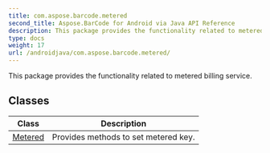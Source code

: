 ```yaml
---
title: com.aspose.barcode.metered
second_title: Aspose.BarCode for Android via Java API Reference
description: This package provides the functionality related to metered billing service.
type: docs
weight: 17
url: /androidjava/com.aspose.barcode.metered/
---
```


This package provides the functionality related to metered billing service.


## Classes

| Class | Description |
| --- | --- |
| [Metered](../com.aspose.barcode.metered/metered) | Provides methods to set metered key. |
